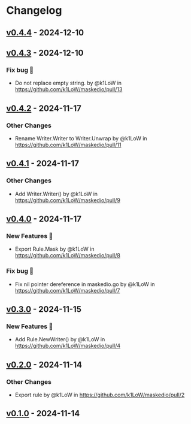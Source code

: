 # Changelog

## [v0.4.4](https://github.com/k1LoW/maskedio/compare/v0.4.3...v0.4.4) - 2024-12-10

## [v0.4.3](https://github.com/k1LoW/maskedio/compare/v0.4.2...v0.4.3) - 2024-12-10
### Fix bug 🐛
- Do not replace empty string. by @k1LoW in https://github.com/k1LoW/maskedio/pull/13

## [v0.4.2](https://github.com/k1LoW/maskedio/compare/v0.4.1...v0.4.2) - 2024-11-17
### Other Changes
- Rename Writer.Writer to Writer.Unwrap by @k1LoW in https://github.com/k1LoW/maskedio/pull/11

## [v0.4.1](https://github.com/k1LoW/maskedio/compare/v0.4.0...v0.4.1) - 2024-11-17
### Other Changes
- Add Writer.Writer() by @k1LoW in https://github.com/k1LoW/maskedio/pull/9

## [v0.4.0](https://github.com/k1LoW/maskedio/compare/v0.3.0...v0.4.0) - 2024-11-17
### New Features 🎉
- Export Rule.Mask by @k1LoW in https://github.com/k1LoW/maskedio/pull/8
### Fix bug 🐛
- Fix nil pointer dereference in maskedio.go by @k1LoW in https://github.com/k1LoW/maskedio/pull/7

## [v0.3.0](https://github.com/k1LoW/maskedio/compare/v0.2.0...v0.3.0) - 2024-11-15
### New Features 🎉
- Add Rule.NewWriter() by @k1LoW in https://github.com/k1LoW/maskedio/pull/4

## [v0.2.0](https://github.com/k1LoW/maskedio/compare/v0.1.0...v0.2.0) - 2024-11-14
### Other Changes
- Export rule by @k1LoW in https://github.com/k1LoW/maskedio/pull/2

## [v0.1.0](https://github.com/k1LoW/maskedio/commits/v0.1.0) - 2024-11-14
